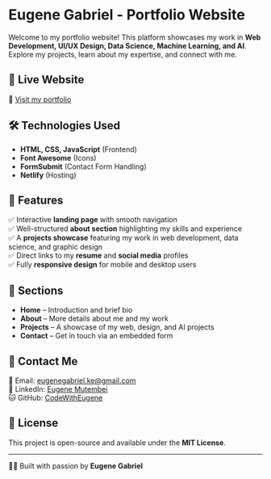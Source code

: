 # Eugene Gabriel - Portfolio Website  

Welcome to my portfolio website! This platform showcases my work in **Web Development, UI/UX Design, Data Science, Machine Learning, and AI**. Explore my projects, learn about my expertise, and connect with me.  

## 🚀 Live Website  
🔗 [Visit my portfolio](https://eugeniuss.netlify.app/)  

## 🛠️ Technologies Used  
- **HTML, CSS, JavaScript** (Frontend)  
- **Font Awesome** (Icons)  
- **FormSubmit** (Contact Form Handling)  
- **Netlify** (Hosting)  

## 📂 Features  
✅ Interactive **landing page** with smooth navigation  
✅ Well-structured **about section** highlighting my skills and experience  
✅ A **projects showcase** featuring my work in web development, data science, and graphic design  
✅ Direct links to my **resume** and **social media** profiles  
✅ Fully **responsive design** for mobile and desktop users  

## 📜 Sections  
- **Home** – Introduction and brief bio  
- **About** – More details about me and my work  
- **Projects** – A showcase of my web, design, and AI projects  
- **Contact** – Get in touch via an embedded form  

## 📩 Contact Me  
📧 Email: [eugenegabriel.ke@gmail.com](mailto:eugenegabriel.ke@gmail.com)  
🔗 LinkedIn: [Eugene Mutembei](https://www.linkedin.com/in/eugene-mutembei-476248243/)  
🐱 GitHub: [CodeWithEugene](https://github.com/CodeWithEugene/)  

## 📄 License  
This project is open-source and available under the **MIT License**.  

---
👨‍💻 Built with passion by **Eugene Gabriel**  
